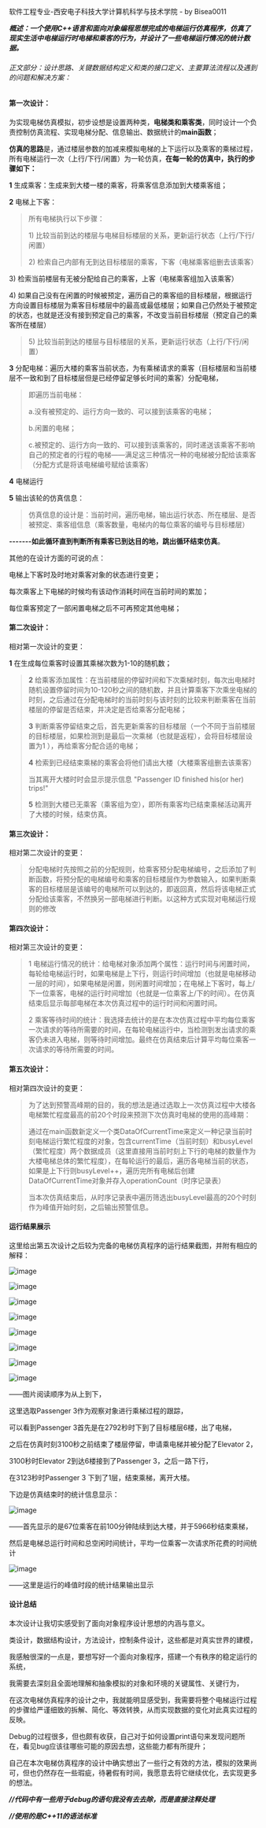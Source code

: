 软件工程专业-西安电子科技大学计算机科学与技术学院 - by Bisea0011

***概述：一个使用C++语言和面向对象编程思想完成的电梯运行仿真程序，仿真了现实生活中电梯运行时电梯和乘客的行为，并设计了一些电梯运行情况的统计数据。***

###### *正文部分：设计思路、关键数据结构定义和类的接口定义、主要算法流程以及遇到的问题和解决方案：*

#### 第一次设计：

为实现电梯仿真模拟，初步设想是设置两种类，**电梯类和乘客类**，同时设计一个负责控制仿真流程、实现电梯分配、信息输出、数据统计的**main函数**；

**仿真的思路**是，通过楼层参数的加减来模拟电梯的上下运行以及乘客的乘梯过程，所有电梯运行一次（上行/下行/闲置）为一轮仿真，**在每一轮的仿真中，执行的步骤如下：**

**1** 生成乘客：生成来到大楼一楼的乘客，将乘客信息添加到大楼乘客组；

**2** 电梯上下客：

> 所有电梯执行以下步骤：
>
> 1\) 比较当前到达的楼层与电梯目标楼层的关系，更新运行状态（上行/下行/闲置）
>
> 2\) 检索自己内部有无到达目标楼层的乘客，下客（电梯乘客组删去该乘客）

3\) 检索当前楼层有无被分配给自己的乘客，上客（电梯乘客组加入该乘客）

4\) 如果自己没有在闲置的时候被预定，遍历自己的乘客组的目标楼层，根据运行方向设置目标楼层为乘客目标楼层中的最高或最低楼层；如果自己仍然处于被预定的状态，也就是还没有接到预定自己的乘客，不改变当前目标楼层（预定自己的乘客所在楼层）

> 5\) 比较当前到达的楼层与目标楼层的关系，更新运行状态（上行/下行/闲置）

**3** 分配电梯：遍历大楼的乘客当前状态，为有乘梯请求的乘客（目标楼层和当前楼层不一致和到了目标楼层但是已经停留足够长时间的乘客）分配电梯，

> 即遍历当前电梯：
>
> a.没有被预定的、运行方向一致的、可以接到该乘客的电梯；
>
> b.闲置的电梯；
>
> c.被预定的、运行方向一致的、可以接到该乘客的，同时递送该乘客不影响自己的预定者的行程的电梯——满足这三种情况一种的电梯被分配给该乘客（分配方式是将该电梯编号赋给该乘客）

**4** 电梯运行

**5** 输出该轮的仿真信息：

> 仿真信息的设计是：当前时间，遍历电梯，输出运行状态、所在楼层、是否被预定、乘客组信息（乘客数量，电梯内的每位乘客的编号与目标楼层）

**-------如此循环直到判断所有乘客已到达目的地，跳出循环结束仿真**。

其他的在设计方面的可说的点：

电梯上下客时及时地对乘客对象的状态进行变更；

每次乘客上下电梯的时候均有该动作消耗时间在当前时间的累加；

每位乘客预定了一部闲置电梯之后不可再预定其他电梯；

#### 第二次设计：

相对第一次设计的变更：

**1** 在生成每位乘客时设置其乘梯次数为1-10的随机数；

> **2** 给乘客添加属性：在当前楼层的停留时间和下次乘梯时刻，每次出电梯时随机设置停留时间为10-120秒之间的随机数，并且计算乘客下次乘坐电梯的时刻，之后通过在分配电梯时的当前时刻与该时刻的比较来判断乘客在当前楼层的停留是否结束，并决定是否给乘客分配电梯；
>
> **3** 判断乘客停留结束之后，首先更新乘客的目标楼层（一个不同于当前楼层的目标楼层，如果检测到是最后一次乘梯（也就是返程），会将目标楼层设置为1 ），再给乘客分配合适的电梯；
>
> **4** 检索到已经结束乘梯的乘客会将他们请出大楼（大楼乘客组删去该乘客）
>
> 当其离开大楼时时会显示提示信息 "Passenger ID finished his(or her) trips!"
>
> **5** 检测到大楼已无乘客（乘客组为空），即所有乘客均已结束乘梯活动离开了大楼的时候，结束仿真。

#### 第三次设计：

相对第二次设计的变更：

> 分配电梯时先按照之前的分配规则，给乘客预分配电梯编号，之后添加了判断函数，将预分配的电梯编号和乘客的目标楼层作为参数输入，如果判断乘客的目标楼层是该编号的电梯所可以到达的，即返回真，然后将该电梯正式分配给该乘客，不然换另一部电梯进行判断。以这种方式实现对电梯运行规则的修改

#### 第四次设计：

相对第三次设计的变更：

> 1 电梯运行情况的统计：给电梯对象添加两个属性：运行时间与闲置时间，每轮给电梯运行时，如果电梯是上下行，则运行时间增加（也就是电梯移动一层的时间），如果电梯是闲置，则闲置时间增加；在电梯上下客时，每上/下一位乘客，电梯的运行时间增加（也就是一位乘客上/下的时间）。在仿真结束后显示每部电梯在本次仿真过程中的运行时间和闲置时间。
>
> 2 乘客等待时间的统计：我选择去统计的是在本次仿真过程中平均每位乘客一次请求的等待所需要的时间，在每轮电梯运行中，当检测到发出请求的乘客仍未进入电梯，则等待时间增加。最终在仿真结束后计算平均每位乘客一次请求的等待所需要的时间。

#### 第五次设计：

相对第四次设计的变更：

> 为了达到预警高峰期的目的，我的想法是通过选取上一次仿真过程中大楼各电梯繁忙程度最高的前20个时段来预测下次仿真时电梯的使用的高峰期：
>
> 通过在main函数新定义一个类DataOfCurrentTime来定义一种记录当前时刻电梯运行繁忙程度的对象，包含currentTime（当前时刻）和busyLevel（繁忙程度）两个数据成员（这里直接用当前时刻上下行的电梯的数量作为大楼电梯总体的繁忙程度），在每轮运行的最后，遍历各电梯当前的状态，如果是上下行则busyLevel++，遍历完所有电梯后创建DataOfCurrentTime对象并存入operationCount（时序记录表）
>
> 当本次仿真结束后，从时序记录表中遍历筛选出busyLevel最高的20个时刻作为峰值开始时刻，之后输出预警信息。

#### 运行结果展示

这里给出第五次设计之后较为完备的电梯仿真程序的运行结果截图，并附有相应的解释：

![image](\Elevator_Simulation\Screenshot_of_code_running\图片1.jpg)

![image](\Elevator_Simulation\Screenshot_of_code_running\图片2.jpg)

![image](\Elevator_Simulation\Screenshot_of_code_running\图片3.jpg)

![image](\Elevator_Simulation\Screenshot_of_code_running\图片4.jpg)

![image](\Elevator_Simulation\Screenshot_of_code_running\图片5.jpg)

![image](\Elevator_Simulation\Screenshot_of_code_running\图片6.jpg)

![image](\Elevator_Simulation\Screenshot_of_code_running\图片7.jpg)

![image](\Elevator_Simulation\Screenshot_of_code_running\图片8.jpg)

——图片阅读顺序为从上到下，

这里选取Passenger 3作为观察对象进行乘梯过程的跟踪，

可以看到Passenger 3首先是在2792秒时下到了目标楼层6楼，出了电梯，

之后在仿真时刻3100秒之前结束了楼层停留，申请乘电梯并被分配了Elevator 2，

3100秒时Elevator 2到达6楼接到了Passenger 3，之后一路下行，

在3123秒时Passenger 3 下到了1层，结束乘梯，离开大楼。

下边是仿真结束时的统计信息显示：

![image](\Elevator_Simulation\Screenshot_of_code_running\图片9.jpg)

——首先显示的是67位乘客在前100分钟陆续到达大楼，并于5966秒结束乘梯，

然后是电梯总运行时间和总空闲时间统计，平均一位乘客一次请求所花费的时间统计

![image](\Elevator_Simulation\Screenshot_of_code_running\图片10.jpg)

——这里是运行的峰值时段的统计结果输出显示

#### **设计总结**

本次设计让我切实感受到了面向对象程序设计思想的内涵与意义。

类设计，数据结构设计，方法设计，控制条件设计，这些都是对真实世界的建模，

我感触很深的一点是，要想写好一个面向对象程序，搭建一个有秩序的稳定运行的系统，

我需要去深刻且全面地理解和抽象模拟的对象和环境的关键属性、关键行为，

在这次电梯仿真程序的设计之中，我就能明显感受到，我需要将整个电梯运行过程的步骤给严谨细致的拆解、简化、等效转换，从而实现数据的变化对此真实过程的反映。

Debug的过程很多，但也颇有收获，自己对于如何设置print语句来发现问题所在，看见bug应该往哪些可能的原因去想，这些能力都有所提升；

自己在本次电梯仿真程序的设计中确实想出了一些行之有效的方法，模拟的效果尚可，但也仍然存在一些瑕疵，待暑假有时间，我愿意去将它继续优化，去实现更多的想法。



***//代码中有一些用于debug的语句我没有去去除，而是直接注释处理***

***//使用的是C++11的语法标准***
